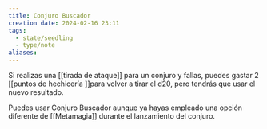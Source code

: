 ```yaml
---
title: Conjuro Buscador
creation date: 2024-02-16 23:11
tags:
  - state/seedling
  - type/note
aliases:
---
```

Si realizas una [[tirada de ataque]] para un conjuro y fallas, puedes gastar 2 [[puntos de hechicería ]]para volver a tirar el d20, pero tendrás que usar el nuevo resultado. 

Puedes usar Conjuro Buscador aunque ya hayas empleado una opción diferente de [[Metamagia]] durante el lanzamiento del conjuro.







